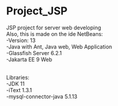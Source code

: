# Project_JSP
JSP project for server web developing <br/>
Also, this is made on the ide NetBeans: <br/>
  -Version: 13 <br/>
  -Java with Ant, Java web, Web Application <br/>
  -Glassfish Server 6.2.1 <br/>
  -Jakarta EE 9 Web <br/><br/>
  
Libraries: <br/>
  -JDK 11 <br/>
  -iText 1.3.1 <br/>
  -mysql-connector-java 5.1.13
